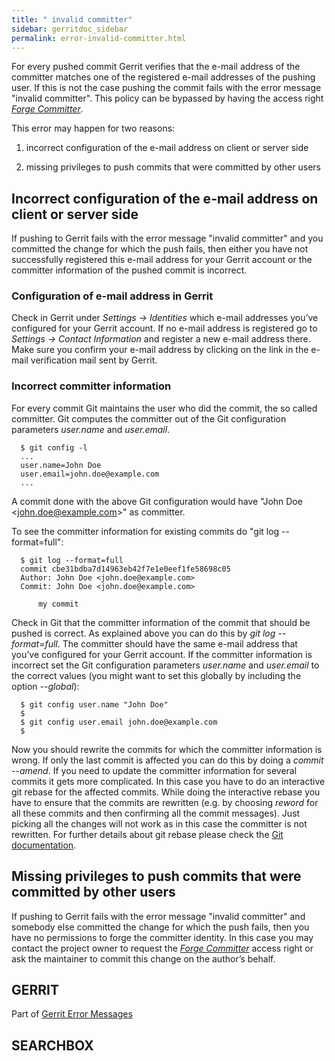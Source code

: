 ```yaml
---
title: " invalid committer"
sidebar: gerritdoc_sidebar
permalink: error-invalid-committer.html
---
```

For every pushed commit Gerrit verifies that the e-mail address of the
committer matches one of the registered e-mail addresses of the pushing
user. If this is not the case pushing the commit fails with the error
message "invalid committer". This policy can be bypassed by having the
access right [*Forge
Committer*](access-control.html#category_forge_committer).

This error may happen for two reasons:

1.  incorrect configuration of the e-mail address on client or server
    side

2.  missing privileges to push commits that were committed by other
    users

## Incorrect configuration of the e-mail address on client or server side

If pushing to Gerrit fails with the error message "invalid committer"
and you committed the change for which the push fails, then either you
have not successfully registered this e-mail address for your Gerrit
account or the committer information of the pushed commit is incorrect.

### Configuration of e-mail address in Gerrit

Check in Gerrit under *Settings → Identities* which e-mail addresses
you’ve configured for your Gerrit account. If no e-mail address is
registered go to *Settings → Contact Information* and register a new
e-mail address there. Make sure you confirm your e-mail address by
clicking on the link in the e-mail verification mail sent by Gerrit.

### Incorrect committer information

For every commit Git maintains the user who did the commit, the so
called committer. Git computes the committer out of the Git
configuration parameters *user.name* and *user.email*.

``` 
  $ git config -l
  ...
  user.name=John Doe
  user.email=john.doe@example.com
  ...
```

A commit done with the above Git configuration would have "John Doe
\<<john.doe@example.com>\>" as committer.

To see the committer information for existing commits do "git log
--format=full":

``` 
  $ git log --format=full
  commit cbe31bdba7d14963eb42f7e1e0eef1fe58698c05
  Author: John Doe <john.doe@example.com>
  Commit: John Doe <john.doe@example.com>

      my commit
```

Check in Git that the committer information of the commit that should be
pushed is correct. As explained above you can do this by *git log
--format=full*. The committer should have the same e-mail address that
you’ve configured for your Gerrit account. If the committer information
is incorrect set the Git configuration parameters *user.name* and
*user.email* to the correct values (you might want to set this globally
by including the option *--global*):

``` 
  $ git config user.name "John Doe"
  $
  $ git config user.email john.doe@example.com
  $
```

Now you should rewrite the commits for which the committer information
is wrong. If only the last commit is affected you can do this by doing a
*commit --amend*. If you need to update the committer information for
several commits it gets more complicated. In this case you have to do an
interactive git rebase for the affected commits. While doing the
interactive rebase you have to ensure that the commits are rewritten
(e.g. by choosing *reword* for all these commits and then confirming all
the commit messages). Just picking all the changes will not work as in
this case the committer is not rewritten. For further details about git
rebase please check the [Git
documentation](http://www.kernel.org/pub/software/scm/git/docs/git-rebase.html).

## Missing privileges to push commits that were committed by other users

If pushing to Gerrit fails with the error message "invalid committer"
and somebody else committed the change for which the push fails, then
you have no permissions to forge the committer identity. In this case
you may contact the project owner to request the [*Forge
Committer*](access-control.html#category_forge_committer) access right
or ask the maintainer to commit this change on the author’s behalf.

## GERRIT

Part of [Gerrit Error Messages](error-messages.html)

## SEARCHBOX


